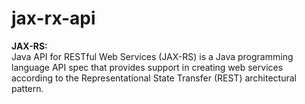 # jax-rx-api
<b>JAX-RS:</b> <br/> Java API for RESTful Web Services (JAX-RS) is a Java programming language API spec that provides support in creating web services according to the Representational State Transfer (REST) architectural pattern.
